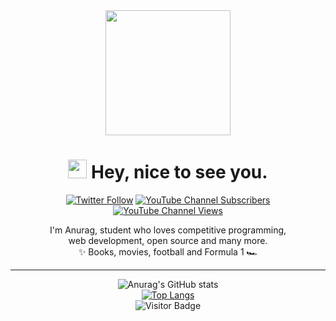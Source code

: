<div align='center'>
  <img src="https://capsule-render.vercel.app/api?type=waving&height=200&text=Anurag%20Rajan&fontAlign=70&fontAlignY=40&color=gradient" height="200"/>
  <h1><img src="https://emojis.slackmojis.com/emojis/images/1531849430/4246/blob-sunglasses.gif?1531849430" width="30"/> Hey, nice to see you.</h1>
  <p></p>
  
 
  [![Twitter Follow](https://img.shields.io/twitter/follow/anuragrajanp?style=social)](https://twitter.com/intent/follow?screen_name=anuragrajanp)
  [![YouTube Channel Subscribers](https://img.shields.io/youtube/channel/subscribers/UCEfHjQGXRUXiFAWtHg6lP_w?style=social)](https://www.youtube.com/channel/UCEfHjQGXRUXiFAWtHg6lP_w?sub_confirmation=1)
  [![YouTube Channel Views](https://img.shields.io/youtube/channel/views/UCEfHjQGXRUXiFAWtHg6lP_w?style=social)](https://www.youtube.com/channel/UCEfHjQGXRUXiFAWtHg6lP_w?sub_confirmation=1)
  <!--![GitHub followers](https://img.shields.io/github/followers/anuragrajanp?style=social)-->
 
  
  <p>I'm Anurag, student who loves competitive programming, <br>web development, open source and many more.<br>
  ✨ Books, movies, football and Formula 1 🏎️
  </p>
  
---

  <!--### Technology Stack
  <div align='center'>
    <span><img src="https://img.shields.io/badge/HTML5-E34F26?style=flat-square&logo=HTML5&logoColor=white"/><span>
    <img src="https://img.shields.io/badge/CSS3-1572B6?style=flat-square&logo=CSS3&logoColor=white"/>
    <img src="https://img.shields.io/badge/Sass-CC6699?style=flat-square&logo=Sass&logoColor=white"/>
    <img src="https://img.shields.io/badge/JavaScript-F7DF1E?style=flat-square&logo=JavaScript&logoColor=white"/>
    <img src="https://img.shields.io/badge/react-61DAFB?style=flat-square&logo=react&logoColor=white"/>
    <p></p>
    <a href="https://stackoverflow.com/users/1823841/pala%d1%95%d0%bd"><img src="https://stackoverflow.com/users/flair/1823841.png" width="208" height="58" alt="profile for palaѕн at Stack Overflow, Q&amp;A for professional and enthusiast programmers" title="profile for palaѕн at Stack Overflow, Q&amp;A for professional and enthusiast programmers"></a>
  </div>-->

  ![Anurag's GitHub stats](https://github-readme-stats.vercel.app/api?username=anuragrajanp&include_all_commits=true&show_icons=true&theme=dark&title_colour="ffffff"&icon_colour=#ffffff&text_colour=#ffffff&count_private=true&show_icons=true)
  <br>
  [![Top Langs](https://github-readme-stats.vercel.app/api/top-langs/?username=anuragrajanp&layout=compact&theme=dark&title_colour=#ffffff&icon_colour=#ffffff&text_colour=#ffffff)](https://github.com/anuraghazra/github-readme-stats)
  <br>
  ![Visitor Badge](https://visitor-badge.laobi.icu/badge?page_id=anuragrajanp.anuragrajanp)
  <br>
</div>
<!--
**palashmon/palashmon** is a ✨ _special_ ✨ repository because its `README.md` (this file) appears on your GitHub profile.

Here are some ideas to get you started:

- 🔭 I’m currently working on ...
- 🌱 I’m currently learning ...
- 👯 I’m looking to collaborate on ...
- 🤔 I’m looking for help with ...
- 💬 Ask me about ...
- 📫 How to reach me: ...
- 😄 Pronouns: ...
- ⚡ Fun fact: ...
-->
